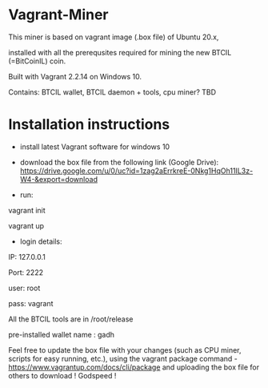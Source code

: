 # Vagrant-Miner

This miner is based on vagrant image (.box file) of Ubuntu 20.x, 

installed with all the prerequsites required for mining the new BTCIL (=BitCoinIL) coin.

Built with Vagrant 2.2.14 on Windows 10.

Contains: BTCIL wallet, BTCIL daemon + tools, cpu miner? TBD


# Installation instructions
- install latest Vagrant software for windows 10
- download the box file from the following link (Google Drive): 
  https://drive.google.com/u/0/uc?id=1zag2aErrkreE-0Nkg1HqOh11IL3z-W4-&export=download

- run: 

vagrant init <box file path>
  
vagrant up
  
- login details: 

IP: 127.0.0.1

Port: 2222

user: root 

pass: vagrant


All the BTCIL tools are in /root/release

pre-installed wallet name : gadh

Feel free to update the box file with your changes (such as CPU miner, scripts for easy running, etc.), 
using the vagrant package command - https://www.vagrantup.com/docs/cli/package
and uploading the box file for others to download !
Godspeed !



  





